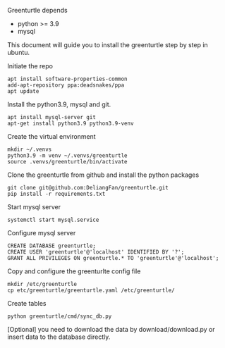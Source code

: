 
Greenturtle depends
- python >= 3.9
- mysql

This document will guide you to install the greenturtle step by step in ubuntu.

Initiate the repo

```
apt install software-properties-common
add-apt-repository ppa:deadsnakes/ppa
apt update
```

Install the python3.9, mysql and git.

```
apt install mysql-server git
apt-get install python3.9 python3.9-venv
```

Create the virtual environment
```
mkdir ~/.venvs
python3.9 -m venv ~/.venvs/greenturtle
source .venvs/greenturtle/bin/activate
```

Clone the greenturtle from github and install the python packages

```
git clone git@github.com:DeliangFan/greenturtle.git
pip install -r requirements.txt
```

Start mysql server

```
systemctl start mysql.service
```

Configure mysql server

```
CREATE DATABASE greenturtle;
CREATE USER 'greenturtle'@'localhost' IDENTIFIED BY '?';
GRANT ALL PRIVILEGES ON greenturtle.* TO 'greenturtle'@'localhost';
```

Copy and configure the greenturlte config file

```
mkdir /etc/greenturtle
cp etc/greenturtle/greenturtle.yaml /etc/greenturtle/
```

Create tables

```
python greenturtle/cmd/sync_db.py
```

[Optional] you need to download the data by download/download.py or insert data to the database directly.